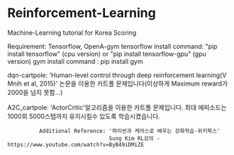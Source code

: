 # Reinforcement-Learning
Machine-Learning tutorial for Korea Scoring

Requirement: Tensorflow, OpenA-gym
tensorflow install command: "pip install tensorflow" (cpu version) or "pip install tensorflow-gpu" (gpu version)
gym install command : pip install gym

dqn-cartpole: 'Human-level control through deep reinforcement learning(V Mnih et al, 2015)' 논문을 이용한 카트폴 문제입니다(이상하게 Maximum                  reward가 2000을 넘지 못함...)

A2C_cartpole: 'ActorCritic'알고리즘을 이용한 카트폴 문제입니다. 최대 에피소드는 1000회 5000스텝까지 유지시킬수 있도록 학습시켰습니다. 

              Additional Reference: '파이썬과 케라스로 배우는 강화학습-위키북스' 
                                    Sung Kim RL강의 - https://www.youtube.com/watch?v=ByB49iDMiZE
